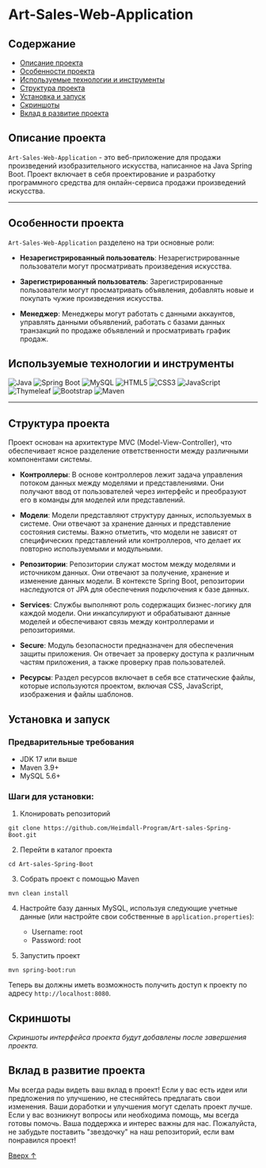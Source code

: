 # Art-Sales-Web-Application
<a id="top"></a>

## Содержание

- [Описание проекта](#описание-проекта)
- [Особенности проекта](#особенности-проекта)
- [Используемые технологии и инструменты](#используемые-технологии-и-инструменты)
- [Структура проекта](#структура-проекта)
- [Установка и запуск](#установка-и-запуск)
- [Скриншоты](#скриншоты)
- [Вклад в развитие проекта](#вклад-в-развитие-проекта)

## Описание проекта
`Art-Sales-Web-Application` - это веб-приложение для продажи произведений изобразительного искусства, написанное на Java Spring Boot. Проект включает в себя проектирование и разработку программного средства для онлайн-сервиса продажи произведений искусства.

---

## Особенности проекта

`Art-Sales-Web-Application` разделено на три основные роли:

- **Незарегистрированный пользователь**: Незарегистрированные пользователи могут просматривать произведения искусства.

- **Зарегистрированный пользователь**: Зарегистрированные пользователи могут просматривать объявления, добавлять новые и покупать чужие произведения искусства.

- **Менеджер**: Менеджеры могут работать с данными аккаунтов, управлять данными объявлений, работать с базами данных транзакций по продаже объявлений и просматривать график продаж.

## Используемые технологии и инструменты

![Java](https://img.shields.io/badge/Java-007396.svg?style=for-the-badge&logo=java)
![Spring Boot](https://img.shields.io/badge/Spring_Boot-F2F4F9.svg?style=for-the-badge&logo=spring-boot)
![MySQL](https://img.shields.io/badge/MySQL-4479A1.svg?style=for-the-badge&logo=mysql)
![HTML5](https://img.shields.io/badge/HTML5-E34F26.svg?style=for-the-badge&logo=html5)
![CSS3](https://img.shields.io/badge/CSS3-1572B6.svg?style=for-the-badge&logo=css3)
![JavaScript](https://img.shields.io/badge/JavaScript-F7DF1E.svg?style=for-the-badge&logo=javascript)
![Thymeleaf](https://img.shields.io/badge/Thymeleaf-005F0F.svg?style=for-the-badge)
![Bootstrap](https://img.shields.io/badge/Bootstrap-7952B3.svg?style=for-the-badge&logo=bootstrap)
![Maven](https://img.shields.io/badge/Maven-C71A36.svg?style=for-the-badge&logo=apache-maven)

---

## Структура проекта
Проект основан на архитектуре MVC (Model-View-Controller), что обеспечивает ясное разделение ответственности между различными компонентами системы. 

- **Контроллеры**: В основе контроллеров лежит задача управления потоком данных между моделями и представлениями. Они получают ввод от пользователей через интерфейс и преобразуют его в команды для моделей или представлений.

- **Модели**: Модели представляют структуру данных, используемых в системе. Они отвечают за хранение данных и представление состояния системы. Важно отметить, что модели не зависят от специфических представлений или контроллеров, что делает их повторно используемыми и модульными.

- **Репозитории**: Репозитории служат мостом между моделями и источником данных. Они отвечают за получение, хранение и изменение данных модели. В контексте Spring Boot, репозитории наследуются от JPA для обеспечения подключения к базе данных.

- **Services**: Службы выполняют роль содержащих бизнес-логику для каждой модели. Они инкапсулируют и обрабатывают данные моделей и обеспечивают связь между контроллерами и репозиториями.

- **Secure**: Модуль безопасности предназначен для обеспечения защиты приложения. Он отвечает за проверку доступа к различным частям приложения, а также проверку прав пользователей.

- **Ресурсы**: Раздел ресурсов включает в себя все статические файлы, которые используются проектом, включая CSS, JavaScript, изображения и файлы шаблонов.


## Установка и запуск

### Предварительные требования
- JDK 17 или выше
- Maven 3.9+
- MySQL 5.6+

### Шаги для установки:

1. Клонировать репозиторий
```shell
git clone https://github.com/Heimdall-Program/Art-sales-Spring-Boot.git
```

2. Перейти в каталог проекта
```shell
cd Art-sales-Spring-Boot
```

3. Собрать проект с помощью Maven
```shell
mvn clean install
```

4. Настройте базу данных MySQL, используя следующие учетные данные (или настройте свои собственные в `application.properties`):
   - Username: root
   - Password: root

5. Запустить проект
```shell
mvn spring-boot:run
```

Теперь вы должны иметь возможность получить доступ к проекту по адресу `http://localhost:8080`.

## Скриншоты

_Скриншоты интерфейса проекта будут добавлены после завершения проекта._

## Вклад в развитие проекта

Мы всегда рады видеть ваш вклад в проект! Если у вас есть идеи или предложения по улучшению, не стесняйтесь предлагать свои изменения. Ваши доработки и улучшения могут сделать проект лучше. Если у вас возникнут вопросы или необходима помощь, мы всегда готовы помочь. Ваша поддержка и интерес важны для нас. Пожалуйста, не забудьте поставить "звездочку" на наш репозиторий, если вам понравился проект!

[Вверх ↑](#top)
